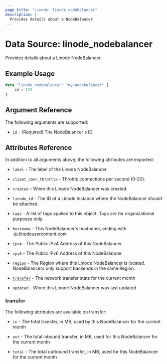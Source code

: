 ```yaml
---
page_title: "Linode: linode_nodebalancer"
description: |-
  Provides details about a NodeBalancer.
---
```


# Data Source: linode\_nodebalancer

Provides details about a Linode NodeBalancer.

## Example Usage

```terraform
data "linode_nodebalancer" "my-nodebalancer" {
    id = 123
}
```

## Argument Reference

The following arguments are supported:

* `id` - (Required) The NodeBalancer's ID.

## Attributes Reference

In addition to all arguments above, the following attributes are exported:

* `label` - The label of the Linode NodeBalancer

* `client_conn_throttle` - Throttle connections per second (0-20).

* `created` – When this Linode NodeBalancer was created

* `linode_id` - The ID of a Linode Instance where the NodeBalancer should be attached.

* `tags` - A list of tags applied to this object. Tags are for organizational purposes only.

* `hostname` - This NodeBalancer's hostname, ending with .ip.linodeusercontent.com

* `ipv4` - The Public IPv4 Address of this NodeBalancer

* `ipv6` - The Public IPv6 Address of this NodeBalancer

* `region` - The Region where this Linode NodeBalancer is located. NodeBalancers only support backends in the same Region.

* [`transfer`](#transfer) - The network transfer stats for the current month

* `updated` – When this Linode NodeBalancer was last updated

### transfer

The following attributes are available on transfer:

* `in` - The total transfer, in MB, used by this NodeBalancer for the current month

* `out` - The total inbound transfer, in MB, used for this NodeBalancer for the current month

* `total` - The total outbound transfer, in MB, used for this NodeBalancer for the current month
